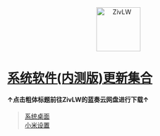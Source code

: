 <div align="center"><img id="ZivLW" width="100" height="100" alt="ZivLW" src="https://static.lanzous.com/userimg/201911/21/836285-25.jpg?x-oss-process=image/auto-orient,1/resize,m_fill,w_100,h_100/format,png"></div>

# [系统软件(内测版)更新集合](http://www.lanzous.com/b838135)
#### ↑点击粗体标题前往ZivLW的蓝奏云网盘进行下载↑
>[系统桌面](https://github.com/MIUISystemAppUpdate/MiuiHome/releases)  
>[小米设置](https://github.com/MIUISystemAppUpdate/MiSettings/releases)
